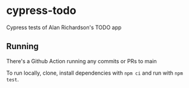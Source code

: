 # cypress-todo

Cypress tests of Alan Richardson's TODO app

## Running

There's a Github Action running any commits or PRs to main

To run locally, clone, install dependencies with `npm ci` and run with `npm test`.
